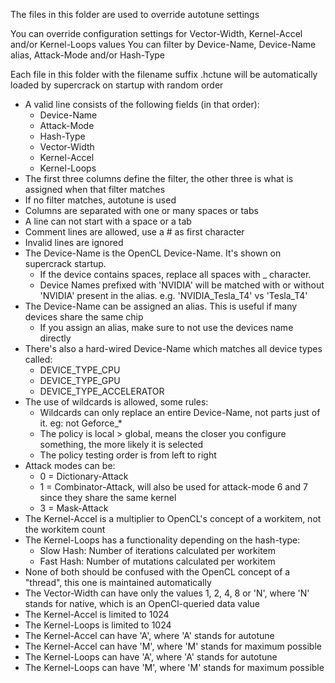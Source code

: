 The files in this folder are used to override autotune settings

You can override configuration settings for Vector-Width, Kernel-Accel and/or Kernel-Loops values
You can filter by Device-Name, Device-Name alias, Attack-Mode and/or Hash-Type

Each file in this folder with the filename suffix .hctune will be automatically loaded by supercrack on startup with random order

- A valid line consists of the following fields (in that order):
  - Device-Name
  - Attack-Mode
  - Hash-Type
  - Vector-Width
  - Kernel-Accel
  - Kernel-Loops
- The first three columns define the filter, the other three is what is assigned when that filter matches
- If no filter matches, autotune is used
- Columns are separated with one or many spaces or tabs
- A line can not start with a space or a tab
- Comment lines are allowed, use a # as first character
- Invalid lines are ignored
- The Device-Name is the OpenCL Device-Name. It's shown on supercrack startup.
  - If the device contains spaces, replace all spaces with _ character.
  - Device Names prefixed with 'NVIDIA' will be matched with or without 'NVIDIA' present in the alias. e.g. 'NVIDIA_Tesla_T4' vs 'Tesla_T4'
- The Device-Name can be assigned an alias. This is useful if many devices share the same chip
  - If you assign an alias, make sure to not use the devices name directly
- There's also a hard-wired Device-Name which matches all device types called:
  - DEVICE_TYPE_CPU
  - DEVICE_TYPE_GPU
  - DEVICE_TYPE_ACCELERATOR
- The use of wildcards is allowed, some rules:
  - Wildcards can only replace an entire Device-Name, not parts just of it. eg: not Geforce_*
  - The policy is local > global, means the closer you configure something, the more likely it is selected
  - The policy testing order is from left to right
- Attack modes can be:
  - 0 = Dictionary-Attack
  - 1 = Combinator-Attack, will also be used for attack-mode 6 and 7 since they share the same kernel
  - 3 = Mask-Attack
- The Kernel-Accel is a multiplier to OpenCL's concept of a workitem, not the workitem count
- The Kernel-Loops has a functionality depending on the hash-type:
  - Slow Hash: Number of iterations calculated per workitem
  - Fast Hash: Number of mutations calculated per workitem
- None of both should be confused with the OpenCL concept of a "thread", this one is maintained automatically
- The Vector-Width can have only the values 1, 2, 4, 8 or 'N', where 'N' stands for native, which is an OpenCl-queried data value
- The Kernel-Accel is limited to 1024
- The Kernel-Loops is limited to 1024
- The Kernel-Accel can have 'A', where 'A' stands for autotune
- The Kernel-Accel can have 'M', where 'M' stands for maximum possible
- The Kernel-Loops can have 'A', where 'A' stands for autotune
- The Kernel-Loops can have 'M', where 'M' stands for maximum possible
